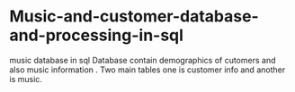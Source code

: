 # Music-and-customer-database-and-processing-in-sql
music database in sql
Database contain demographics of cutomers and also music information . Two main tables one is customer info and another is music. 
